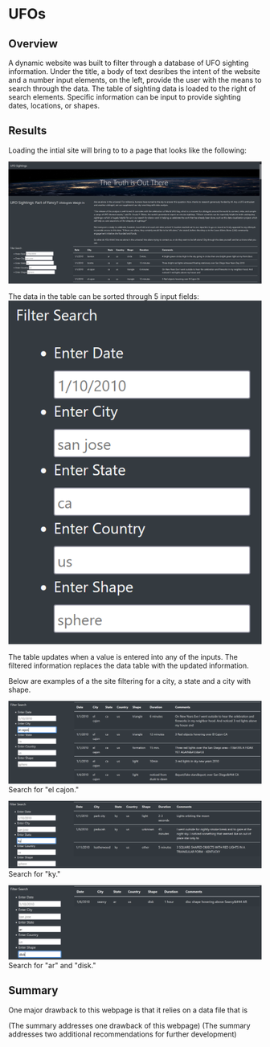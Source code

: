# UFOs

## Overview
A dynamic website was built to filter through a database of UFO sighting information. Under the title, a body of text desribes the intent of the website and a number input elements, on the left, provide the user with the means to search through the data. The table of sighting data is loaded to the right of search elements. Specific information can be input to provide sighting dates, locations, or shapes. 

## Results
Loading the intial site will bring to to a page that looks like the following:

![MainWebpage](https://github.com/jp3tty/UFOs/blob/main/Images/MainWebpage.PNG
)

The data in the table can be sorted through 5 input fields: 
![FilterExamples](https://github.com/jp3tty/UFOs/blob/main/Images/FilterExamples.PNG)

The table updates when a value is entered into any of the inputs. The filtered information replaces the data table with the updated information.

Below are examples of a the site filtering for a city, a state and a city with shape.

![CityExample](https://github.com/jp3tty/UFOs/blob/main/Images/CityExample.PNG)
Search for "el cajon."

![StateExample](https://github.com/jp3tty/UFOs/blob/main/Images/StateExample.PNG)
Search for "ky."

![CityAndShape](https://github.com/jp3tty/UFOs/blob/main/Images/CityAndShape.PNG)
Search for "ar" and "disk."



## Summary
One major drawback to this webpage is that it relies on a data file that is 

(The summary addresses one drawback of this webpage)
(The summary addresses two additional recommendations for further development)